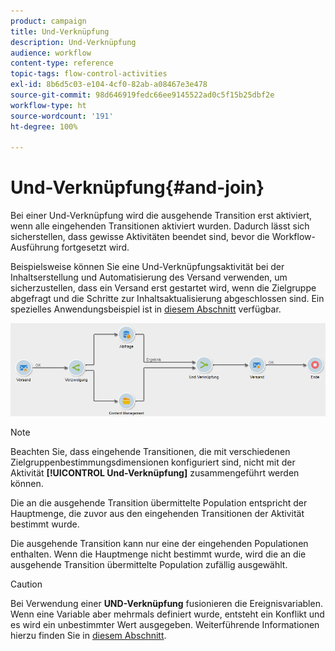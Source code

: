 ```yaml
---
product: campaign
title: Und-Verknüpfung
description: Und-Verknüpfung
audience: workflow
content-type: reference
topic-tags: flow-control-activities
exl-id: 8b6d5c03-e104-4cf0-82ab-a08467e3e478
source-git-commit: 98d646919fedc66ee9145522ad0c5f15b25dbf2e
workflow-type: ht
source-wordcount: '191'
ht-degree: 100%

---
```


# Und-Verknüpfung{#and-join}

Bei einer Und-Verknüpfung wird die ausgehende Transition erst aktiviert, wenn alle eingehenden Transitionen aktiviert wurden. Dadurch lässt sich sicherstellen, dass gewisse Aktivitäten beendet sind, bevor die Workflow-Ausführung fortgesetzt wird.

Beispielsweise können Sie eine Und-Verknüpfungsaktivität bei der Inhaltserstellung und Automatisierung des Versand verwenden, um sicherzustellen, dass ein Versand erst gestartet wird, wenn die Zielgruppe abgefragt und die Schritte zur Inhaltsaktualisierung abgeschlossen sind. Ein spezielles Anwendungsbeispiel ist in [diesem Abschnitt](../../delivery/using/automating-via-workflows.md#creating-the-delivery-and-its-content) verfügbar.

![](assets/and-join-usage.png)

>[!NOTE]
>
>Beachten Sie, dass eingehende Transitionen, die mit verschiedenen Zielgruppenbestimmungsdimensionen konfiguriert sind, nicht mit der Aktivität **[!UICONTROL Und-Verknüpfung]** zusammengeführt werden können.

Die an die ausgehende Transition übermittelte Population entspricht der Hauptmenge, die zuvor aus den eingehenden Transitionen der Aktivität bestimmt wurde.

Die ausgehende Transition kann nur eine der eingehenden Populationen enthalten. Wenn die Hauptmenge nicht bestimmt wurde, wird die an die ausgehende Transition übermittelte Population zufällig ausgewählt.

>[!CAUTION]
>
>Bei Verwendung einer **UND-Verknüpfung** fusionieren die Ereignisvariablen. Wenn eine Variable aber mehrmals definiert wurde, entsteht ein Konflikt und es wird ein unbestimmter Wert ausgegeben. Weiterführende Informationen hierzu finden Sie in [diesem Abschnitt](../../workflow/using/javascript-scripts-and-templates.md#event-variables).

